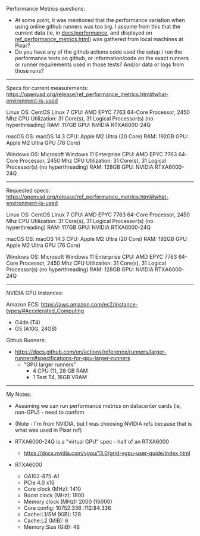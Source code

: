 Performance Metrics questions:

- At some point, it was mentioned that the performance variation when using online github runners was too big.  I assume from this that the current data (ie, in [docs/performance](https://github.com/PixarAnimationStudios/OpenUSD/tree/dev/docs/performance), and displayed on [ref_performance_metrics.html](https://openusd.org/release/ref_performance_metrics.html)) was gathered from local machines at Pixar?
- Do you have any of the github actions code used the setup / run the performance tests on github, or information/code on the exact runners or runner requirements used in those tests?  And/or data or logs from those runs?


------------------------------------------------------------------------------------------------------------------------

Specs for current measurements:
https://openusd.org/release/ref_performance_metrics.html#what-environment-is-used

Linux
OS: CentOS Linux 7
CPU: AMD EPYC 7763 64-Core Processor, 2450 Mhz
CPU Utilization: 31 Core(s), 31 Logical Processor(s) (no hyperthreading)
RAM: 117GB
GPU: NVIDIA RTXA6000-24Q

macOS
OS: macOS 14.3
CPU: Apple M2 Ultra (20 Core)
RAM: 192GB
GPU: Apple M2 Ultra GPU (76 Core)

Windows
OS: Microsoft Windows 11 Enterprise
CPU: AMD EPYC 7763 64-Core Processor, 2450 Mhz
CPU Utilization: 31 Core(s), 31 Logical Processor(s) (no hyperthreading)
RAM: 128GB
GPU: NVIDIA RTXA6000-24Q


------------------------------------------------------------------------------------------------------------------------

Requested specs:
https://openusd.org/release/ref_performance_metrics.html#what-environment-is-used

Linux
OS: CentOS Linux 7
CPU: AMD EPYC 7763 64-Core Processor, 2450 Mhz
CPU Utilization: 31 Core(s), 31 Logical Processor(s) (no hyperthreading)
RAM: 117GB
GPU: NVIDIA RTXA6000-24Q

macOS
OS: macOS 14.3
CPU: Apple M2 Ultra (20 Core)
RAM: 192GB
GPU: Apple M2 Ultra GPU (76 Core)

Windows
OS: Microsoft Windows 11 Enterprise
CPU: AMD EPYC 7763 64-Core Processor, 2450 Mhz
CPU Utilization: 31 Core(s), 31 Logical Processor(s) (no hyperthreading)
RAM: 128GB
GPU: NVIDIA RTXA6000-24Q




------------------------------------------------------------------------------------------------------------------------


NVIDIA GPU Instances:

Amazon ECS:
https://aws.amazon.com/ec2/instance-types/#Accelerated_Computing

- G4dn (T4)
- G5 (A10G, 24GB)


Github Runners:
- https://docs.github.com/en/actions/reference/runners/larger-runners#specifications-for-gpu-larger-runners
  - "GPU larger runners"
    - 4 CPU (?), 28 GB RAM
    - 1 Test T4, 16GB VRAM

------------------------------------------------------------------------------------------------------------------------

My Notes:

- Assuming we can run performance metrics on datacenter cards (ie, non-GPU) - need to confirm


- (Note - I'm from NVIDIA, but I was choosing NVIDIA refs because that is what was used in Pixar ref)



- RTXA6000-24Q is a "virtual GPU" spec - half of an RTXA6000
    - https://docs.nvidia.com/vgpu/13.0/grid-vgpu-user-guide/index.html



- RTXA6000
    - GA102-875-A1
    - PCIe 4.0 x16
    - Core clock (MHz): 1410
    - Boost clock (MHz): 1800
    - Memory clock (MHz): 2000 (16000)
    - Core config: 10752:336 :112:84:336
    - Cache:L1/SM (KiB): 128
    - Cache:L2 (MiB): 6
    - Memory:Size (GiB): 48